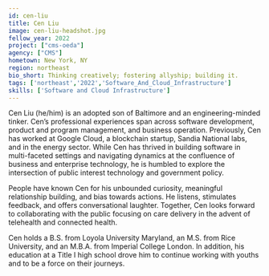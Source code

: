 ```yaml
---
id: cen-liu
title: Cen Liu
image: cen-liu-headshot.jpg
fellow_year: 2022
project: ["cms-oeda"]
agency: ["CMS"]
hometown: New York, NY
region: northeast
bio_short: Thinking creatively; fostering allyship; building it.
tags: ['northeast','2022','Software_And_Cloud_Infrastructure']
skills: ['Software and Cloud Infrastructure']
---
```


Cen Liu (he/him) is an adopted son of Baltimore and an engineering-minded tinker. Cen’s professional experiences span across software development, product and program management, and business operation. Previously, Cen has worked at Google Cloud, a blockchain startup, Sandia National labs, and in the energy sector. While Cen has thrived in building software in multi-faceted settings and navigating dynamics at the confluence of business and enterprise technology, he is humbled to explore the intersection of public interest technology and government policy.

People have known Cen for his unbounded curiosity, meaningful relationship building, and bias towards actions. He listens, stimulates feedback, and offers conversational laughter. Together, Cen looks forward to collaborating with the public focusing on care delivery in the advent of telehealth and connected health.

Cen holds a B.S. from Loyola University Maryland, an M.S. from Rice University, and an M.B.A. from Imperial College London. In addition, his education at a Title I high school drove him to continue working with youths and to be a force on their journeys.
